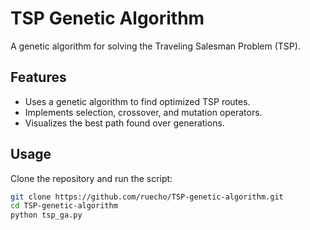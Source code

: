 # TSP Genetic Algorithm  

A genetic algorithm for solving the Traveling Salesman Problem (TSP).  

## Features  
- Uses a genetic algorithm to find optimized TSP routes.  
- Implements selection, crossover, and mutation operators.  
- Visualizes the best path found over generations.  

## Usage  
Clone the repository and run the script:  

```bash
git clone https://github.com/ruecho/TSP-genetic-algorithm.git  
cd TSP-genetic-algorithm  
python tsp_ga.py  
